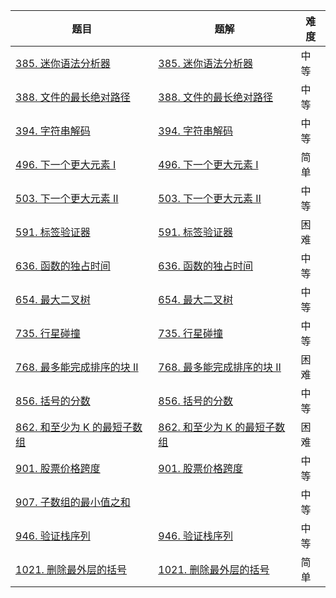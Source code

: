 | 题目                                                         | 题解                                                         | 难度 |
| ------------------------------------------------------------ | ------------------------------------------------------------ | ---- |
| [385. 迷你语法分析器](https://leetcode-cn.com/problems/mini-parser/) | [385. 迷你语法分析器](https://github.com/ZonzeeLi/LeetCode/blob/master/index/381-390/385.%20%E8%BF%B7%E4%BD%A0%E8%AF%AD%E6%B3%95%E5%88%86%E6%9E%90%E5%99%A8.md) | 中等 |
| [388. 文件的最长绝对路径](https://leetcode-cn.com/problems/longest-absolute-file-path/) | [388. 文件的最长绝对路径](https://github.com/ZonzeeLi/LeetCode/blob/master/index/381-390/388.%20%E6%96%87%E4%BB%B6%E7%9A%84%E6%9C%80%E9%95%BF%E7%BB%9D%E5%AF%B9%E8%B7%AF%E5%BE%84.md) | 中等 |
| [394. 字符串解码](https://leetcode.cn/problems/decode-string/) | [394. 字符串解码](https://github.com/ZonzeeLi/LeetCode/blob/master/index/391-400/394.%20%E5%AD%97%E7%AC%A6%E4%B8%B2%E8%A7%A3%E7%A0%81.md) | 中等 |
| [496. 下一个更大元素 I](https://leetcode.cn/problems/next-greater-element-i/) | [496. 下一个更大元素 I](https://github.com/ZonzeeLi/LeetCode/blob/master/index/491-500/496.%20%E4%B8%8B%E4%B8%80%E4%B8%AA%E6%9B%B4%E5%A4%A7%E5%85%83%E7%B4%A0%20I.md) | 简单 |
| [503. 下一个更大元素 II](https://leetcode.cn/problems/next-greater-element-ii/) | [503. 下一个更大元素 II](https://github.com/ZonzeeLi/LeetCode/blob/master/index/501-510/503.%20%E4%B8%8B%E4%B8%80%E4%B8%AA%E6%9B%B4%E5%A4%A7%E5%85%83%E7%B4%A0%20II.md) | 中等 |
| [591. 标签验证器](https://leetcode-cn.com/problems/tag-validator/) | [591. 标签验证器](https://github.com/ZonzeeLi/LeetCode/blob/master/index/591-600/591.%20%E6%A0%87%E7%AD%BE%E9%AA%8C%E8%AF%81%E5%99%A8.md) | 困难 |
| [636. 函数的独占时间](https://leetcode.cn/problems/exclusive-time-of-functions/) | [636. 函数的独占时间](https://github.com/ZonzeeLi/LeetCode/blob/master/index/631-640/636.%20%E5%87%BD%E6%95%B0%E7%9A%84%E7%8B%AC%E5%8D%A0%E6%97%B6%E9%97%B4.md) | 中等 |
| [654. 最大二叉树](https://leetcode.cn/problems/maximum-binary-tree/) | [654. 最大二叉树](https://github.com/ZonzeeLi/LeetCode/blob/master/index/651-660/654.%20%E6%9C%80%E5%A4%A7%E4%BA%8C%E5%8F%89%E6%A0%91.md) | 中等 |
| [735. 行星碰撞](https://leetcode.cn/problems/asteroid-collision/) | [735. 行星碰撞](https://github.com/ZonzeeLi/LeetCode/blob/master/index/731-740/735.%20行星碰撞.md) | 中等 |
| [768. 最多能完成排序的块 II](https://leetcode.cn/problems/max-chunks-to-make-sorted-ii/) | [768. 最多能完成排序的块 II](https://github.com/ZonzeeLi/LeetCode/blob/master/index/761-770/768.%20%E6%9C%80%E5%A4%9A%E8%83%BD%E5%AE%8C%E6%88%90%E6%8E%92%E5%BA%8F%E7%9A%84%E5%9D%97%20II.md) | 困难 |
| [856. 括号的分数](https://leetcode.cn/problems/score-of-parentheses/) | [856. 括号的分数](https://github.com/ZonzeeLi/LeetCode/blob/master/index/851-860/856.%20%E6%8B%AC%E5%8F%B7%E7%9A%84%E5%88%86%E6%95%B0.md) | 中等 |
| [862. 和至少为 K 的最短子数组](https://leetcode.cn/problems/shortest-subarray-with-sum-at-least-k/) | [862. 和至少为 K 的最短子数组](https://github.com/ZonzeeLi/LeetCode/blob/master/index/861-870/862.%20%E5%92%8C%E8%87%B3%E5%B0%91%E4%B8%BA%20K%20%E7%9A%84%E6%9C%80%E7%9F%AD%E5%AD%90%E6%95%B0%E7%BB%84.md) | 困难 |
| [901. 股票价格跨度](https://leetcode.cn/problems/online-stock-span/) | [901. 股票价格跨度](https://github.com/ZonzeeLi/LeetCode/blob/master/index/901-910/901.%20%E8%82%A1%E7%A5%A8%E4%BB%B7%E6%A0%BC%E8%B7%A8%E5%BA%A6.md) | 中等 |
| [907. 子数组的最小值之和](https://leetcode.cn/problems/sum-of-subarray-minimums/) |                                                              | 中等 |
| [946. 验证栈序列](https://leetcode.cn/problems/validate-stack-sequences/) | [946. 验证栈序列](https://github.com/ZonzeeLi/LeetCode/blob/master/index/941-950/946.%20%E9%AA%8C%E8%AF%81%E6%A0%88%E5%BA%8F%E5%88%97.md) | 中等 |
| [1021. 删除最外层的括号](https://leetcode.cn/problems/remove-outermost-parentheses/) | [1021. 删除最外层的括号](https://github.com/ZonzeeLi/LeetCode/blob/master/index/1021-1030/1021.%20%E5%88%A0%E9%99%A4%E6%9C%80%E5%A4%96%E5%B1%82%E7%9A%84%E6%8B%AC%E5%8F%B7.md) | 简单 |

